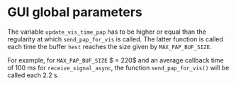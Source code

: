 # GUI global parameters

The variable ``update_vis_time_pap`` has to be higher or equal than the regularity at which ``send_pap_for_vis`` is called. The latter function is called each time the buffer ``hest`` reaches the size given by ``MAX_PAP_BUF_SIZE``. 

For example, for ``MAX_PAP_BUF_SIZE`` $ = 220$ and an average callback time of 100 ms for ``receive_signal_async``, the function ``send_pap_for_vis()`` will be called each 2.2 s.